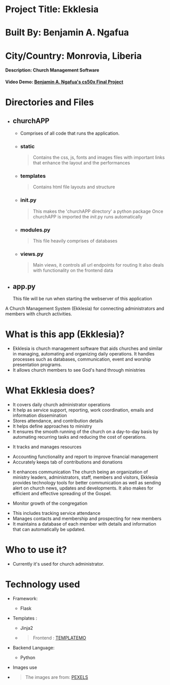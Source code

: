 # Project Title:  Ekklesia

# Built By: Benjamin A. Ngafua

# City/Country: Monrovia, Liberia

#### Description: Church Management Software

#### Video Demo: [Benjamin A. Ngafua's cs50x Final Project](https://youtu.be/nzqE3m4DkJ8)

# Directories and Files

- ## churchAPP 
    - Comprises of all code that runs the application.
    - ### static
        > Contains the css, js, fonts and  images files with important 
        links that enhance the layout and the performances
    - ### templates
        > Contains html file layouts and structure
        
    - ### __init__.py
        > This makes the 'churchAPP directory' a python package
        > Once churchAPP is imported the _init_.py runs automatically
    - ### modules.py 
        > This file heavily comprises of databases
    - ### views.py 
        > Main views, it controls all url endpoints for routing
        > It also deals with functionality on the frontend data 
- ## app.py
    This file will be run when starting the webserver of this application

A Church Management System (Ekklesia) for connecting administrators and members with church activities.

# What is this app (Ekklesia)?
- Ekklesia is church management software that aids churches and similar in managing, automating and organizing daily operations. It handles processes such as databases, communication, event and worship presentation programs.
- It allows church members to see God's hand through ministries

# What Ekklesia does?

- It covers daily church administrator operations 
- It help as service support, reporting, work coordination, emails and information dissemination
- Stores attendance, and contribution details
- It helps define approaches to ministry
- It ensures the smooth running of the church on a day-to-day basis by automating recurring tasks and reducing the cost of operations.
    
* It tracks and manages resources
- Accounting functionality and report to improve financial management
- Accurately keeps tab of contributions and donations

* It enhances communication 
The church being an organization of ministry leaders, administrators, staff, members and visitors, Ekklesia provides technology tools for better communication as well as sending alert on church news, updates and developments. It also makes for efficient and effective spreading of the Gospel.

* Monitor growth of the congregation
- This includes tracking service attendance
- Manages contacts and membership and prospecting for new members 
- It maintains a database of each member with details and information that can automatically be updated.

# Who to use it?
 - Currently it's used for church administrator.

# Technology used
- Framework: 
    - Flask
    
- Templates :
    - Jinja2
    - >Frontend : [TEMPLATEMO](https://themewagon.com/)

- Backend Language: 
    - Python

- Images use
- > The images are from: [PEXELS](https://www.pexels.com/)
